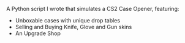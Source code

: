 A Python script I wrote that simulates a CS2 Case Opener, featuring:
- Unboxable cases with unique drop tables
- Selling and Buying Knife, Glove and Gun skins
- An Upgrade Shop
